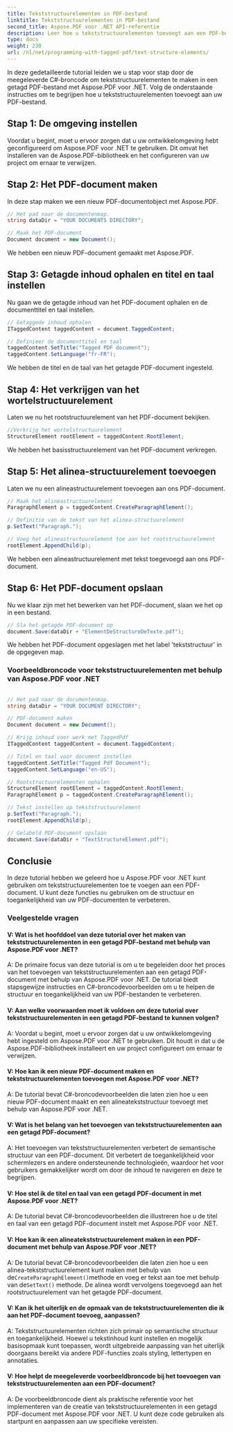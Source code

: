 ```yaml
---
title: Tekststructuurelementen in PDF-bestand
linktitle: Tekststructuurelementen in PDF-bestand
second_title: Aspose.PDF voor .NET API-referentie
description: Leer hoe u tekststructuurelementen toevoegt aan een PDF-bestand met Aspose.PDF voor .NET. Verbeter de structuur en toegankelijkheid van uw PDF's.
type: docs
weight: 230
url: /nl/net/programming-with-tagged-pdf/text-structure-elements/
---
```

In deze gedetailleerde tutorial leiden we u stap voor stap door de meegeleverde C#-broncode om tekststructuurelementen te maken in een getagd PDF-bestand met Aspose.PDF voor .NET. Volg de onderstaande instructies om te begrijpen hoe u tekststructuurelementen toevoegt aan uw PDF-bestand.

## Stap 1: De omgeving instellen

Voordat u begint, moet u ervoor zorgen dat u uw ontwikkelomgeving hebt geconfigureerd om Aspose.PDF voor .NET te gebruiken. Dit omvat het installeren van de Aspose.PDF-bibliotheek en het configureren van uw project om ernaar te verwijzen.

## Stap 2: Het PDF-document maken

In deze stap maken we een nieuw PDF-documentobject met Aspose.PDF.

```csharp
// Het pad naar de documentenmap.
string dataDir = "YOUR DOCUMENTS DIRECTORY";

// Maak het PDF-document
Document document = new Document();
```

We hebben een nieuw PDF-document gemaakt met Aspose.PDF.

## Stap 3: Getagde inhoud ophalen en titel en taal instellen

Nu gaan we de getagde inhoud van het PDF-document ophalen en de documenttitel en taal instellen.

```csharp
// Getaggede inhoud ophalen
ITaggedContent taggedContent = document.TaggedContent;

// Definieer de documenttitel en taal
taggedContent.SetTitle("Tagged PDF document");
taggedContent.SetLanguage("fr-FR");
```

We hebben de titel en de taal van het getagde PDF-document ingesteld.

## Stap 4: Het verkrijgen van het wortelstructuurelement

Laten we nu het rootstructuurelement van het PDF-document bekijken.

```csharp
//Verkrijg het wortelstructuurelement
StructureElement rootElement = taggedContent.RootElement;
```

We hebben het basisstructuurelement van het PDF-document verkregen.

## Stap 5: Het alinea-structuurelement toevoegen

Laten we nu een alineastructuurelement toevoegen aan ons PDF-document.

```csharp
// Maak het alineastructuurelement
ParagraphElement p = taggedContent.CreateParagraphElement();

// Definitie van de tekst van het alinea-structuurelement
p.SetText("Paragraph.");

// Voeg het alineastructuurelement toe aan het rootstructuurelement
rootElement.AppendChild(p);
```

We hebben een alineastructuurelement met tekst toegevoegd aan ons PDF-document.

## Stap 6: Het PDF-document opslaan

Nu we klaar zijn met het bewerken van het PDF-document, slaan we het op in een bestand.

```csharp
// Sla het getagde PDF-document op
document.Save(dataDir + "ElementDeStructureDeTexte.pdf");
```

We hebben het PDF-document opgeslagen met het label 'tekststructuur' in de opgegeven map.


### Voorbeeldbroncode voor tekststructuurelementen met behulp van Aspose.PDF voor .NET 

```csharp

// Het pad naar de documentenmap.
string dataDir = "YOUR DOCUMENT DIRECTORY";

// PDF-document maken
Document document = new Document();

// Krijg inhoud voor werk met TaggedPdf
ITaggedContent taggedContent = document.TaggedContent;

// Titel en taal voor document instellen
taggedContent.SetTitle("Tagged Pdf Document");
taggedContent.SetLanguage("en-US");

// Rootstructuurelementen ophalen
StructureElement rootElement = taggedContent.RootElement;
ParagraphElement p = taggedContent.CreateParagraphElement();

// Tekst instellen op tekststructuurelement
p.SetText("Paragraph.");
rootElement.AppendChild(p);

// Gelabeld PDF-document opslaan
document.Save(dataDir + "TextStructureElement.pdf");
```

## Conclusie

In deze tutorial hebben we geleerd hoe u Aspose.PDF voor .NET kunt gebruiken om tekststructuurelementen toe te voegen aan een PDF-document. U kunt deze functies nu gebruiken om de structuur en toegankelijkheid van uw PDF-documenten te verbeteren.

### Veelgestelde vragen

#### V: Wat is het hoofddoel van deze tutorial over het maken van tekststructuurelementen in een getagd PDF-bestand met behulp van Aspose.PDF voor .NET?

A: De primaire focus van deze tutorial is om u te begeleiden door het proces van het toevoegen van tekststructuurelementen aan een getagd PDF-document met behulp van Aspose.PDF voor .NET. De tutorial biedt stapsgewijze instructies en C#-broncodevoorbeelden om u te helpen de structuur en toegankelijkheid van uw PDF-bestanden te verbeteren.

#### V: Aan welke voorwaarden moet ik voldoen om deze tutorial over tekststructuurelementen in een getagd PDF-bestand te kunnen volgen?

A: Voordat u begint, moet u ervoor zorgen dat u uw ontwikkelomgeving hebt ingesteld om Aspose.PDF voor .NET te gebruiken. Dit houdt in dat u de Aspose.PDF-bibliotheek installeert en uw project configureert om ernaar te verwijzen.

#### V: Hoe kan ik een nieuw PDF-document maken en tekststructuurelementen toevoegen met Aspose.PDF voor .NET?

A: De tutorial bevat C#-broncodevoorbeelden die laten zien hoe u een nieuw PDF-document maakt en een alineatekststructuur toevoegt met behulp van Aspose.PDF voor .NET.

#### V: Wat is het belang van het toevoegen van tekststructuurelementen aan een getagd PDF-document?

A: Het toevoegen van tekststructuurelementen verbetert de semantische structuur van een PDF-document. Dit verbetert de toegankelijkheid voor schermlezers en andere ondersteunende technologieën, waardoor het voor gebruikers gemakkelijker wordt om door de inhoud te navigeren en deze te begrijpen.

#### V: Hoe stel ik de titel en taal van een getagd PDF-document in met Aspose.PDF voor .NET?

A: De tutorial bevat C#-broncodevoorbeelden die illustreren hoe u de titel en taal van een getagd PDF-document instelt met Aspose.PDF voor .NET.

#### V: Hoe kan ik een alineatekststructuurelement maken in een PDF-document met behulp van Aspose.PDF voor .NET?

 A: De tutorial bevat C#-broncodevoorbeelden die laten zien hoe u een alinea-tekststructuurelement kunt maken met behulp van de`CreateParagraphElement()`methode en voeg er tekst aan toe met behulp van de`SetText()` methode. De alinea wordt vervolgens toegevoegd aan het rootstructuurelement van het getagde PDF-document.

#### V: Kan ik het uiterlijk en de opmaak van de tekststructuurelementen die ik aan het PDF-document toevoeg, aanpassen?

A: Tekststructuurelementen richten zich primair op semantische structuur en toegankelijkheid. Hoewel u tekstinhoud kunt instellen en mogelijk basisopmaak kunt toepassen, wordt uitgebreide aanpassing van het uiterlijk doorgaans bereikt via andere PDF-functies zoals styling, lettertypen en annotaties.

#### V: Hoe helpt de meegeleverde voorbeeldbroncode bij het toevoegen van tekststructuurelementen aan een PDF-document?

A: De voorbeeldbroncode dient als praktische referentie voor het implementeren van de creatie van tekststructuurelementen in een getagd PDF-document met Aspose.PDF voor .NET. U kunt deze code gebruiken als startpunt en aanpassen aan uw specifieke vereisten.